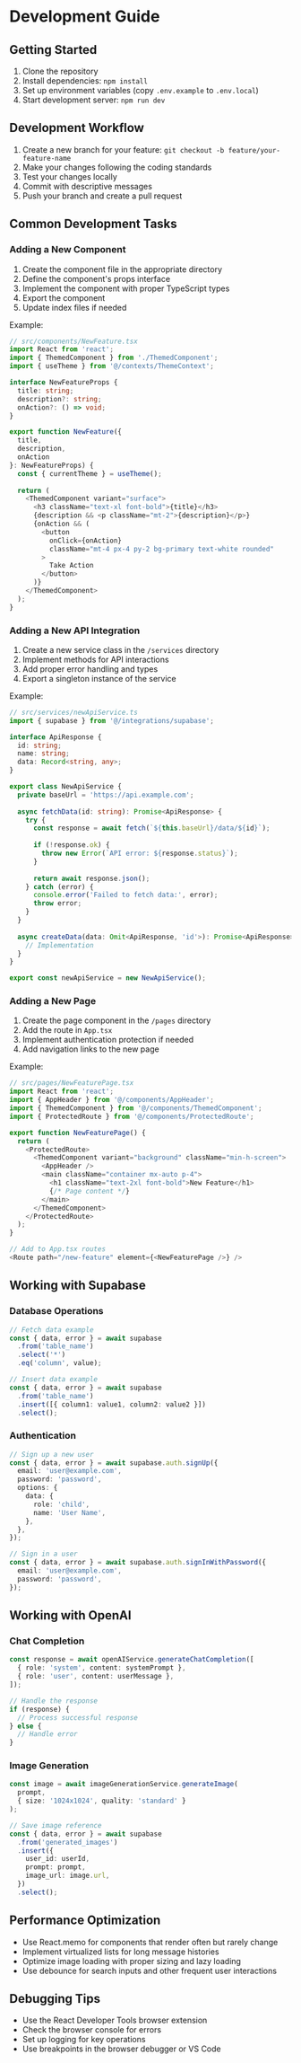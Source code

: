# Development Guide

## Getting Started

1. Clone the repository
2. Install dependencies: `npm install`
3. Set up environment variables (copy `.env.example` to `.env.local`)
4. Start development server: `npm run dev`

## Development Workflow

1. Create a new branch for your feature: `git checkout -b feature/your-feature-name`
2. Make your changes following the coding standards
3. Test your changes locally
4. Commit with descriptive messages
5. Push your branch and create a pull request

## Common Development Tasks

### Adding a New Component

1. Create the component file in the appropriate directory
2. Define the component's props interface
3. Implement the component with proper TypeScript types
4. Export the component
5. Update index files if needed

Example:
```typescript
// src/components/NewFeature.tsx
import React from 'react';
import { ThemedComponent } from './ThemedComponent';
import { useTheme } from '@/contexts/ThemeContext';

interface NewFeatureProps {
  title: string;
  description?: string;
  onAction?: () => void;
}

export function NewFeature({ 
  title,
  description,
  onAction
}: NewFeatureProps) {
  const { currentTheme } = useTheme();
  
  return (
    <ThemedComponent variant="surface">
      <h3 className="text-xl font-bold">{title}</h3>
      {description && <p className="mt-2">{description}</p>}
      {onAction && (
        <button 
          onClick={onAction}
          className="mt-4 px-4 py-2 bg-primary text-white rounded"
        >
          Take Action
        </button>
      )}
    </ThemedComponent>
  );
}
```

### Adding a New API Integration

1. Create a new service class in the `/services` directory
2. Implement methods for API interactions
3. Add proper error handling and types
4. Export a singleton instance of the service

Example:
```typescript
// src/services/newApiService.ts
import { supabase } from '@/integrations/supabase';

interface ApiResponse {
  id: string;
  name: string;
  data: Record<string, any>;
}

export class NewApiService {
  private baseUrl = 'https://api.example.com';
  
  async fetchData(id: string): Promise<ApiResponse> {
    try {
      const response = await fetch(`${this.baseUrl}/data/${id}`);
      
      if (!response.ok) {
        throw new Error(`API error: ${response.status}`);
      }
      
      return await response.json();
    } catch (error) {
      console.error('Failed to fetch data:', error);
      throw error;
    }
  }
  
  async createData(data: Omit<ApiResponse, 'id'>): Promise<ApiResponse> {
    // Implementation
  }
}

export const newApiService = new NewApiService();
```

### Adding a New Page

1. Create the page component in the `/pages` directory
2. Add the route in `App.tsx`
3. Implement authentication protection if needed
4. Add navigation links to the new page

Example:
```typescript
// src/pages/NewFeaturePage.tsx
import React from 'react';
import { AppHeader } from '@/components/AppHeader';
import { ThemedComponent } from '@/components/ThemedComponent';
import { ProtectedRoute } from '@/components/ProtectedRoute';

export function NewFeaturePage() {
  return (
    <ProtectedRoute>
      <ThemedComponent variant="background" className="min-h-screen">
        <AppHeader />
        <main className="container mx-auto p-4">
          <h1 className="text-2xl font-bold">New Feature</h1>
          {/* Page content */}
        </main>
      </ThemedComponent>
    </ProtectedRoute>
  );
}

// Add to App.tsx routes
<Route path="/new-feature" element={<NewFeaturePage />} />
```

## Working with Supabase

### Database Operations

```typescript
// Fetch data example
const { data, error } = await supabase
  .from('table_name')
  .select('*')
  .eq('column', value);

// Insert data example
const { data, error } = await supabase
  .from('table_name')
  .insert([{ column1: value1, column2: value2 }])
  .select();
```

### Authentication

```typescript
// Sign up a new user
const { data, error } = await supabase.auth.signUp({
  email: 'user@example.com',
  password: 'password',
  options: {
    data: {
      role: 'child',
      name: 'User Name',
    },
  },
});

// Sign in a user
const { data, error } = await supabase.auth.signInWithPassword({
  email: 'user@example.com',
  password: 'password',
});
```

## Working with OpenAI

### Chat Completion

```typescript
const response = await openAIService.generateChatCompletion([
  { role: 'system', content: systemPrompt },
  { role: 'user', content: userMessage },
]);

// Handle the response
if (response) {
  // Process successful response
} else {
  // Handle error
}
```

### Image Generation

```typescript
const image = await imageGenerationService.generateImage(
  prompt,
  { size: '1024x1024', quality: 'standard' }
);

// Save image reference
const { data, error } = await supabase
  .from('generated_images')
  .insert({
    user_id: userId,
    prompt: prompt,
    image_url: image.url,
  })
  .select();
```

## Performance Optimization

- Use React.memo for components that render often but rarely change
- Implement virtualized lists for long message histories
- Optimize image loading with proper sizing and lazy loading
- Use debounce for search inputs and other frequent user interactions

## Debugging Tips

- Use the React Developer Tools browser extension
- Check the browser console for errors
- Set up logging for key operations
- Use breakpoints in the browser debugger or VS Code
